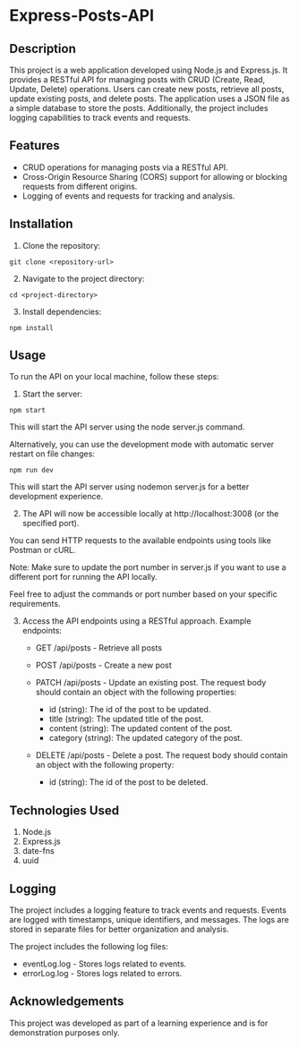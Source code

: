 # Express-Posts-API

## Description

This project is a web application developed using Node.js and Express.js. It provides a RESTful API for managing posts with CRUD (Create, Read, Update, Delete) operations. Users can create new posts, retrieve all posts, update existing posts, and delete posts. The application uses a JSON file as a simple database to store the posts. Additionally, the project includes logging capabilities to track events and requests.

## Features

- CRUD operations for managing posts via a RESTful API.
- Cross-Origin Resource Sharing (CORS) support for allowing or blocking requests from different origins.
- Logging of events and requests for tracking and analysis.

## Installation

1. Clone the repository:
```shell
git clone <repository-url>
```
2. Navigate to the project directory: 
```shell
cd <project-directory>
```
3. Install dependencies: 
```shell
npm install
```

## Usage
To run the API on your local machine, follow these steps:

1. Start the server:
```shell
npm start
```
This will start the API server using the node server.js command.

Alternatively, you can use the development mode with automatic server restart on file changes:

```shell
npm run dev
```
This will start the API server using nodemon server.js for a better development experience.

2. The API will now be accessible locally at http://localhost:3008 (or the specified port).

You can send HTTP requests to the available endpoints using tools like Postman or cURL.

Note: Make sure to update the port number in server.js if you want to use a different port for running the API locally.

Feel free to adjust the commands or port number based on your specific requirements.


3. Access the API endpoints using a RESTful approach.
Example endpoints:
    - GET /api/posts - Retrieve all posts
    - POST /api/posts - Create a new post
    - PATCH /api/posts - Update an existing post. The request body should contain an object with the following properties:
        - id (string): The id of the post to be updated.
        - title (string): The updated title of the post.
        - content (string): The updated content of the post.
        - category (string): The updated category of the post.

    - DELETE /api/posts - Delete a post. The request body should contain an object with the following property:
        - id (string): The id of the post to be deleted.

## Technologies Used
1. Node.js
2. Express.js
3. date-fns
4. uuid

## Logging
The project includes a logging feature to track events and requests. Events are logged with timestamps, unique identifiers, and messages. The logs are stored in separate files for better organization and analysis.

The project includes the following log files:

- eventLog.log - Stores logs related to events.
- errorLog.log - Stores logs related to errors.

## Acknowledgements
This project was developed as part of a learning experience and is for demonstration purposes only.